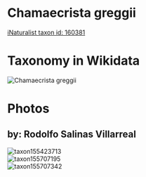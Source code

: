 
Chamaecrista greggii
====================
  
[iNaturalist taxon id: 160381](https://www.inaturalist.org/taxa/160381)
# Taxonomy in Wikidata
  
![Chamaecrista greggii](../wikidata_schemas/Chamaecrista_greggii.gv.png)
# Photos

## by: Rodolfo Salinas Villarreal
  
![taxon155423713](https://inaturalist-open-data.s3.amazonaws.com/photos/166533155/medium.jpg)  
![taxon155707195](https://inaturalist-open-data.s3.amazonaws.com/photos/166839804/medium.jpg)  
![taxon155707342](https://inaturalist-open-data.s3.amazonaws.com/photos/166839941/medium.jpg)